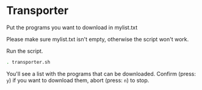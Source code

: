 # Transporter
Put the programs you want to download in mylist.txt

Please make sure mylist.txt isn't empty, otherwise the script won't work.

Run the script.  

````bash
. transporter.sh
````
You'll see a list with the programs that can be downloaded. Confirm (press: ````y````) if you want to download them, abort (press: ````n````) to stop. 
